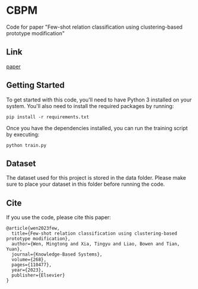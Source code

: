 # CBPM
Code for paper "Few-shot relation classification using clustering-based prototype modification"

## Link
[paper](https://www.sciencedirect.com/science/article/abs/pii/S0950705123002277)


## Getting Started
To get started with this code, you'll need to have Python 3 installed on your system. You'll also need to install the required packages by running:
```
pip install -r requirements.txt
```
Once you have the dependencies installed, you can run the training script by executing:
```
python train.py
```

## Dataset
The dataset used for this project is stored in the data folder. Please make sure to place your dataset in this folder before running the code.

## Cite

If you use the code, please cite this paper:

```
@article{wen2023few,
  title={Few-shot relation classification using clustering-based prototype modification},
  author={Wen, Mingtong and Xia, Tingyu and Liao, Bowen and Tian, Yuan},
  journal={Knowledge-Based Systems},
  volume={268},
  pages={110477},
  year={2023},
  publisher={Elsevier}
}
```
